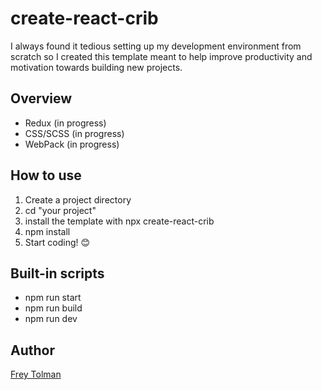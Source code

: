 # create-react-crib

I always found it tedious setting up my development environment from scratch so I created this
template meant to help improve productivity and motivation towards building new projects.

## Overview

- Redux (in progress)
- CSS/SCSS (in progress)
- WebPack (in progress)

## How to use

1. Create a project directory
2. cd "your project"
3. install the template with npx create-react-crib
4. npm install
5. Start coding! 😊

## Built-in scripts
- npm run start
- npm run build
- npm run dev

## Author

[Frey Tolman](https://github.com/FreyCT)<br>
